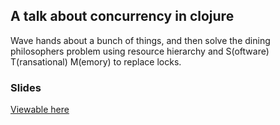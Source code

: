 ## A talk about concurrency in clojure

Wave hands about a bunch of things, and then solve the dining philosophers problem using resource hierarchy and S(oftware) T(ransational)
M(emory) to replace locks.

### Slides

[Viewable here](https://docs.google.com/presentation/d/1NewidfxBYrag0BNm3ByKDypSFY4GYeLnD_krmQ6HiRY/pub?start=false&loop=false&delayms=3000)
